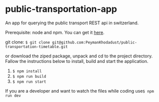 # public-transportation-app
An app for querying the public transport REST api in switzerland.

Prerequisite: node and npm. You can get it [here](https://www.npmjs.com/get-npm).


git clone:
`$ git clone git@github.com:PeymanKhodadust/public-transportation-timetable.git`

or download the ziped package, unpack and cd to the project directory. Fallow the instructions below to install, build and start the application.

1. `$ npm install`
2. `$ npm run build`
3. `$ npm run start`

If you are a developer and want to  watch the files while coding use`$ npm run dev`
